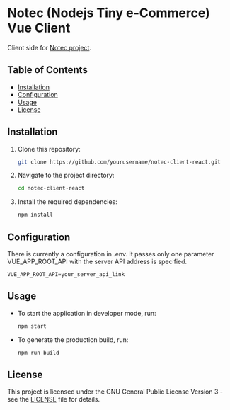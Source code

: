 # Notec (Nodejs Tiny e-Commerce) Vue Client

Client side for [Notec project](https://github.com/kononiuk/notec).

## Table of Contents

- [Installation](#installation)
- [Configuration](#configuration)
- [Usage](#usage)
- [License](#license)

## Installation

1. Clone this repository:

   ```bash
   git clone https://github.com/yourusername/notec-client-react.git

2. Navigate to the project directory:

    ```bash
    cd notec-client-react

3. Install the required dependencies:

     ```bash
     npm install

## Configuration

There is currently a configuration in .env. It passes only one parameter VUE_APP_ROOT_API with the server API address is specified.

    VUE_APP_ROOT_API=your_server_api_link

## Usage

- To start the application in developer mode, run:

    ```bash
    npm start

- To generate the production build, run:

    ```bash
    npm run build

## License

This project is licensed under the GNU General Public License Version 3 - see the [LICENSE](LICENSE) file for details.
